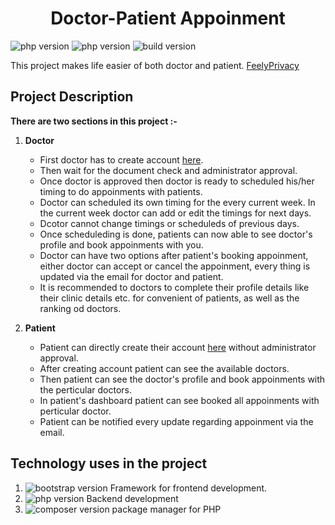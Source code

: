 <h1 align="center">Doctor-Patient Appoinment</h1>

![php version](https://img.shields.io/badge/php-v7.4-blue/style=plastic) ![php version](https://img.shields.io/badge/licence-feelyprivacy-orange/style=plastic) ![build version](https://img.shields.io/badge/build-passing-green/style=plastic)

<p>This project makes life easier of both doctor and patient. <a href="https://test.feelyprivacy.com/s/">FeelyPrivacy</a>   </p>

## Project Description

**There are two sections in this project :-**

 1. **Doctor**
    - First doctor has to create account <a href="https://test.feelyprivacy.com/s/">here</a>. 
    - Then wait for the document check and administrator approval. 
    - Once doctor is approved then doctor is ready to scheduled his/her timing to do appoinments with patients.
    - Doctor can scheduled its own timing for the every current week. In the current week doctor can add or edit the timings for next days.
    - Dcotor cannot change timings or scheduleds of previous  days.
    - Once scheduleding is done, patients can now able to see doctor's profile and book appoinments with you.
    - Doctor can have two options after patient's booking appoinment, either doctor can accept or cancel the appoinment, every thing is updated via the email for doctor and patient.
    - It is recommended to doctors to complete their profile details like their clinic details etc. for convenient of patients, as well as the ranking od doctors. 
  
 2. **Patient**
    - Patient can directly create their account <a href="https://test.feelyprivacy.com/s/p">here</a> without administrator approval.
    - After creating account patient can see the available doctors.
    - Then patient can see the doctor's profile and book appoinments with the perticular doctors.
    - In patient's dashboard patient can see booked all appoinments with perticular doctor.
    - Patient can be notified every update regarding appoinment via the email.
  

## Technology uses in the project

1. ![bootstrap version](https://img.shields.io/badge/bootstrap-v5.0-green/style=plastic) Framework for frontend development.
2. ![php version](https://img.shields.io/badge/php-v7.4-green/style=plastic) Backend development
3. ![composer version](https://img.shields.io/badge/composer-v2.1.3-green/style=plastic) package manager for PHP



